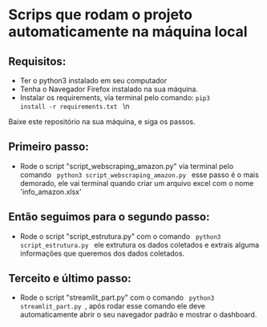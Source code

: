  
# Scrips que rodam o projeto automaticamente na máquina local </h1>

## Requisitos: 
- Ter o python3 instalado em seu computador  
- Tenha o Navegador Firefox instalado na sua máquina.  
- Instalar os requirements, via terminal pelo comando: <code>pip3 install -r requirements.txt </code>  \n

 Baixe este repositório na sua máquina, e siga os passos.
## Primeiro passo: 
- Rode o script "script_webscraping_amazon.py" via terminal pelo comando <code> python3 script_webscraping_amazon.py </code>
esse passo é o mais demorado, ele vai terminal quando criar um arquivo excel com o nome 'info_amazon.xlsx'
 
## Então seguimos para o segundo passo:
- Rode o script "script_estrutura.py" com o comando <code> python3 script_estrutura.py </code> ele extrutura os dados coletados e extrais alguma informações que queremos dos dados coletados.
 
## Terceito e último passo:
- Rode o script "streamlit_part.py" com o comando <code> python3 streamlit_part.py </code>, após rodar esse comando ele deve automaticamente abrir o seu navegador padrão e mostrar o dashboard.
